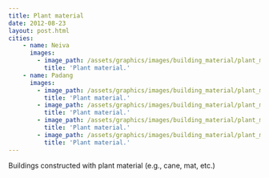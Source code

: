 ```yaml
---
title: Plant material
date: 2012-08-23
layout: post.html
cities:
    - name: Neiva
      images:
        - image_path: /assets/graphics/images/building_material/plant_material/plant_neiva_01.jpg
          title: 'Plant material.'             
    - name: Padang
      images:
        - image_path: /assets/graphics/images/building_material/plant_material/plant_padang_01.jpg     
          title: 'Plant material.'             
        - image_path: /assets/graphics/images/building_material/plant_material/plant_padang_02.jpg
          title: 'Plant material.'             
        - image_path: /assets/graphics/images/building_material/plant_material/plant_padang_03.jpg
          title: 'Plant material.'             
        - image_path: /assets/graphics/images/building_material/plant_material/plant_padang_04.jpg
          title: 'Plant material.'             
---
```

Buildings constructed with plant material (e.g., cane, mat, etc.)

